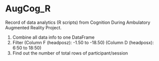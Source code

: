 # AugCog_R
Record of data analytics (R scripts) from Cognition During Ambulatory Augmented Reality Project.

1. Combine all data info to one DataFrame
2. Filter (Column F (headposz): -1.50 to -18.50) (Column D (headposx): 6:50 to 18:50)
3. Find out the number of total rows of participant/session
